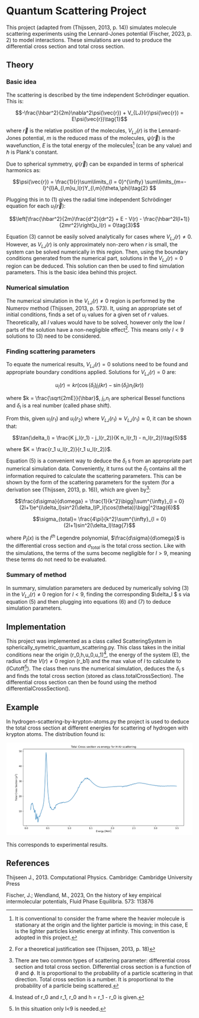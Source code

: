 # Quantum Scattering Project

This project (adapted from (Thijssen, 2013, p. 14)) simulates molecule scattering experiments using the Lennard-Jones potential (Fischer, 2023, p. 2) to model interactions. These simulations are used to produce the differential cross section and total cross section.

## Theory

### Basic idea

The scattering is described by the time independent Schrödinger equation. This is:

$$-\frac{\hbar^2}{2m}\nabla^2\psi(\vec{r}) + V_{LJ}(r)\psi(\vec{r}) = E\psi(\vec{r})\tag{1}$$

where $\vec{r}$ is the relative position of the molecules, $V_{LJ}(r)$ is the Lennard-Jones potential, $m$ is the reduced mass of the molecules, $\psi(\vec{r})$ is the wavefunction, $E$ is the total energy of the molecules[^1] (can be any value) and $\hbar$ is Plank's constant.

Due to spherical symmetry, $\psi(\vec{r})$ can be expanded in terms of spherical harmonics as:

 $$\psi(\vec{r}) = \frac{1}{r}\sum\limits_{l = 0}^{\infty} \sum\limits_{m=-l}^{l}A_{l,m}u_l(r)Y_{l,m}(\theta,\phi)\tag{2} $$

Plugging this in to $(1)$ gives the radial time independent Schrödinger equation for each $u_l(\vec{r})$:

$$\left[\frac{\hbar^2}{2m}\frac{d^2}{dr^2} + E - V(r) - \frac{\hbar^2l(l+1)}{2mr^2}\right]u_l(r) = 0\tag{3}$$

Equation $(3)$ cannot be easily solved analytically for cases where $V_{LJ}(r)\neq 0$. However, as $V_{LJ}(r)$ is only approximately non-zero when $r$ is small, the system can be solved numerically in this region. Then, using the boundary conditions generated from the numerical part, solutions in the $V_{LJ}(r)= 0$ region can be deduced. This solution can then be used to find simulation parameters. This is the basic idea behind this project.

### Numerical simulation

The numerical simulation in the $V_{LJ}(r)\neq 0$ region is performed by the Numerov method (Thijssen, 2013, p. 573). It, using an appropriate set of initial conditions, finds a set of $u_l$ values for a given set of $r$ values. Theoretically, all $l$ values would have to be solved, however only the low $l$ parts of the solution have a non-negligible effect[^2]. This means only $l<9$ solutions to (3) need to be considered.

### Finding scattering parameters

To equate the numerical results, $V_{LJ}(r)=0$ solutions need to be found and appropriate boundary conditions applied. Solutions for $V_{LJ}(r)=0$ are:

$$u_l(r) \propto kr(\cos(\delta_l)j_l(kr) - \sin(\delta_l)n_l(kr))\tag{4}$$

where $k = \frac{\sqrt{2mE}}{\hbar}$, $j_l$,$n_l$ are spherical Bessel functions and $\delta_l$ is a real number (called phase shift).

From this, given $u_l(r_1)$ and $u_l(r_2)$ where $V_{LJ}(r_1)\approx V_{LJ}(r_1)\approx 0$, it can be shown that:

$$\tan(\delta_l) = \frac{K j_l(r_1) - j_l(r_2)}{K n_l(r_1) - n_l(r_2)}\tag{5}$$

where $K = \frac{r_1 u_l(r_2)}{r_1 u_l(r_2)}$.

Equation (5) is a convenient way to deduce the $\delta_l$ s from an appropriate part numerical simulation data. Conveniently, it turns out the $\delta_l$ contains all the information required to calculate the scattering parameters. This can be shown by the form of the scattering parameters for the system (for a derivation see (Thijssen, 2013, p. 16)), which are given by[^3]:

$$\frac{d\sigma}{d\omega} = \frac{1}{k^2}\bigg|\sum^{\infty}_{l = 0}(2l+1)e^{i\delta_l}sin^2(\delta_l)P_l(\cos(\theta))\bigg|^2\tag{6}$$

$$\sigma_{total}= \frac{4\pi}{k^2}\sum^{\infty}_{l = 0}(2l+1)sin^2(\delta_l)\tag{7}$$

where $P_l(x)$ is the $l^{th}$ Legendre polynomial, $\frac{d\sigma}{d\omega}$ is the differential cross section and $\sigma_{total}$ is the total cross section. Like with the simulations, the terms of the sums become negligible for $l>9$, meaning these terms do not need to be evaluated.

### Summary of method

In summary, simulation parameters are deduced by numerically solving (3) in the $V_{LJ}(r) \neq 0$ region for $l<9$, finding the corresponding $\delta_l 
$ s via equation (5) and then plugging into equations (6) and (7) to deduce simulation parameters.

## Implementation

This project was implemented as a class called ScatteringSystem in spherically_symetric_quantum_scattering.py. This class takes in the initial conditions near the origin  (r_0,h,u_0,u_1)[^4], the energy of the system (E), the radius of the $V(r)\neq 0$ region (r_b1) and the max value of $l$ to calculate to (lCutoff[^5]). The class then runs the numerical simulation, deduces the $\delta_l$ s and finds the total cross section (stored as class.totalCrossSection). The differential cross section can then be found using the method differentialCrossSection().

## Example

In hydrogen-scattering-by-krypton-atoms.py the project is used to deduce the total cross section at different energies for scattering of hydrogen with krypton atoms. The distribution found is:

![alt text](https://raw.githubusercontent.com/Williame33445/physics-projects/main/quantum-scattering/total-cross-section-vs-energy-for-H-Kr-scattering.png)

This corresponds to experimental results.

## References

Thijseen J., 2013. Computational Physics. Cambridge: Cambridge University Press

Fischer, J.; Wendland, M., 2023, On the history of key empirical intermolecular potentials, Fluid Phase Equilibria. 573: 113876




[^1]: It is conventional to consider the frame where the heavier molecule is stationary at the origin and the lighter particle is moving; in this case, E is the lighter particles kinetic energy at infinity. This convention is adopted in this project.

[^2]: For a theoretical justification see (Thijssen, 2013, p. 18)

[^3]: There are two common types of scattering parameter: differential cross section and total cross section. Differential cross section is a function of $\theta$ and $\phi$. It is proportional to the probability of a particle scattering in that direction. Total cross section is a number. It is proportional to the probability of a particle being scattered.

[^4]: Instead of r_0 and r_1, r_0 and h = r_1 - r_0 is given.

[^5]: In this situation only l<9 is needed.
